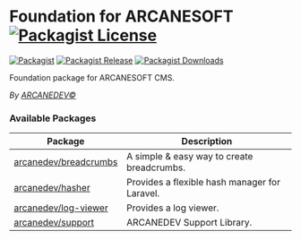# Foundation for ARCANESOFT [![Packagist License][badge_license]](LICENSE.md)

[![Packagist][badge_package]](https://packagist.org/packages/arcanesoft/foundation)
[![Packagist Release][badge_release]](https://packagist.org/packages/arcanesoft/foundation)
[![Packagist Downloads][badge_downloads]](https://packagist.org/packages/arcanesoft/foundation)

[badge_license]:   http://img.shields.io/packagist/l/arcanesoft/foundation.svg?style=flat-square

[badge_package]:   https://img.shields.io/badge/package-arcanesoft/foundation-blue.svg?style=flat-square
[badge_release]:   https://img.shields.io/packagist/v/arcanesoft/foundation.svg?style=flat-square
[badge_downloads]: https://img.shields.io/packagist/dt/arcanesoft/foundation.svg?style=flat-square

Foundation package for ARCANESOFT CMS.

*By [ARCANEDEV&copy;](http://www.arcanedev.net/)*

### Available Packages

| Package                                                            | Description                                                          |
| ------------------------------------------------------------------ | -------------------------------------------------------------------- |
| [arcanedev/breadcrumbs](https://github.com/ARCANEDEV/Breadcrumbs)  | A simple &amp; easy way to create breadcrumbs.                       |
| [arcanedev/hasher](https://github.com/ARCANEDEV/Hasher)            | Provides a flexible hash manager for Laravel.                        |
| [arcanedev/log-viewer](https://github.com/ARCANEDEV/LogViewer)     | Provides a log viewer.                                               |
| [arcanedev/support](https://github.com/ARCANEDEV/Support)          | ARCANEDEV Support Library.                                           |

